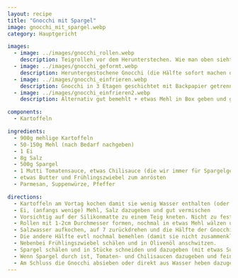 ```yaml
---
layout: recipe
title: "Gnocchi mit Spargel"
image: gnocchi_mit_spargel.webp
category: Hauptgericht

images:
  - image: ../images/gnocchi_rollen.webp
    description: Teigrollen vor dem Herunterstechen. Wie man oben sieht sollte man sie gut einmehlen!
  - image: ../images/gnocchi_geformt.webp
    description: Heruntergestochene Gnocchi (die Hälfte sofort machen die andere Hälfte einfrieren)
  - image: ../images/gnocchi_einfrieren.webp
    description: Gnocchi in 3 Etagen geschichtet mit Backpapier getrennt zum Einfrieren. Beim Auftauen vorsichtig lösen und auch ca 7min kochen. Waren sehr gut aber etwas weich nach dem Kochen (hat die Tomatensauce schön cremig gemacht)
  - image: ../images/gnocchi_einfrieren2.webp
    description: Alternativ gut bemehlt + etwas Mehl in Box geben und gut schwenken damit sie nicht zusammenkleben. Sie werden dann zwar rundlich aber schmecken hoffentlich gut (noch testen)

components:
  - Kartoffeln

ingredients:
  - 900g mehlige Kartoffeln
  - 50-150g Mehl (nach Bedarf nachgeben)
  - 1 Ei
  - 8g Salz
  - 500g Spargel
  - 1 Mutti Tomatensauce, etwas Chilisauce (die wir immer für Spargelgerichte nehmen)
  - etwas Butter und Frühlingszwiebel zum anrösten
  - Parmesan, Suppenwürze, Pfeffer

directions:
  - Kartoffeln am Vortag kochen damit sie wenig Wasser enthalten (oder 1h bei 200°C im Ofen (NOCH GENAU SCHAUEN MACHT ZB AUCH SALLY)), danach schälen und mit Kartoffelpresse pressen
  - Ei, (anfangs wenige) Mehl, Salz dazugeben und gut vermischen
  - Vorsichtig auf der Silikonmatte zu einem Teig kneten. Nicht zu fest oder lang kneten sonst wird der Teig zu patzig. Bei Bedarf Mehl ergänzen
  - Rollen mit 1-2cm Durchmesser formen, nochmal in etwas Mehl wälzen und 1-2cm dicke Gnocchi runterschneiden und auf Backpapier sammeln (bzw später direkt auf Silikonmatte)
  - Salzwasser aufkochen, auf 7 zurückdrehen und die Hälfte der Gnocchi darin kochen bis sie aufsteigen und nicht länger (sonst werden sie matschig) (lt anderem Rezept 2min; 7min versucht > war nur noch Gatsch)
  - Die andere Hälfte evtl nochmal bemehlen (damit sie nicht zusammenkleben) und in Plastikbox einfrieren
  - Nebenbei Frühlingszwiebel schälen und in Olivenöl anschwitzen.
  - Spargel schälen und in Stücke schneiden und dazugeben (mit etwas Suppenwürze und Pfeffer würzen)
  - Wenn Spargel durch ist, Tomaten- und Chilisaucen dazugeben und fein geriebenen Parmesan dazugeben
  - Am Schluss die Gnocchi absieben oder direkt aus Wasser heben dazugeben und mit der Spargelsauce vermischen
---
```

